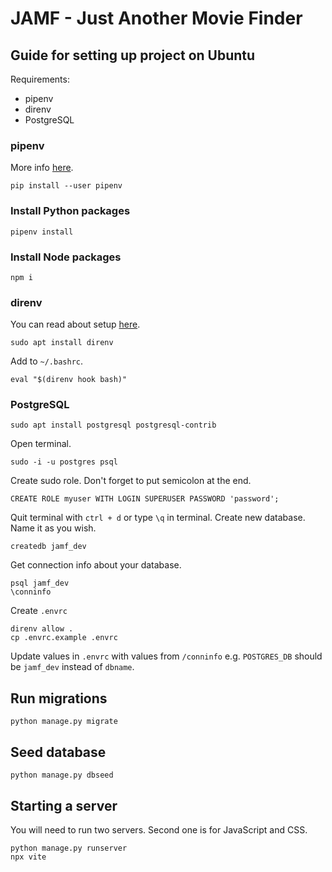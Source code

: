 # JAMF - Just Another Movie Finder

## Guide for setting up project on Ubuntu

Requirements:
- pipenv
- direnv
- PostgreSQL


### pipenv

More info [here](https://pipenv.pypa.io/en/latest/installation.html).
```
pip install --user pipenv
```

### Install Python packages

```
pipenv install
```

### Install Node packages

```
npm i
```

### direnv

You can read about setup [here](https://direnv.net/docs/hook.html).
```
sudo apt install direnv
```
Add to `~/.bashrc`.
```
eval "$(direnv hook bash)"
```

### PostgreSQL

```
sudo apt install postgresql postgresql-contrib
```

Open terminal.
```
sudo -i -u postgres psql
```
Create sudo role. Don't forget to put semicolon at the end.
```
CREATE ROLE myuser WITH LOGIN SUPERUSER PASSWORD 'password';
```
Quit terminal with `ctrl + d` or type `\q` in terminal.
Create new database. Name it as you wish.
```
createdb jamf_dev
```

Get connection info about your database.
```
psql jamf_dev
\conninfo
```
Create `.envrc`
```
direnv allow .
cp .envrc.example .envrc
```
Update values in `.envrc` with values from `/conninfo` e.g. `POSTGRES_DB` should be `jamf_dev` instead of `dbname`.

## Run migrations

```
python manage.py migrate
```

## Seed database

```
python manage.py dbseed
```

## Starting a server

You will need to run two servers. Second one is for JavaScript and CSS.
```
python manage.py runserver
npx vite
```
